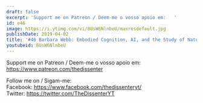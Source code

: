 ```yaml
---
draft: false
excerpt: 'Support me on Patreon / Deem-me o vosso apoio em:   '
id: e46
image: https://i.ytimg.com/vi/8UsW6NlnbeU/maxresdefault.jpg
publishDate: 2019-04-02
title: '#46 Barbara Webb: Embodied Cognition, AI, and the Study of Natural Cognition'
youtubeid: 8UsW6NlnbeU
---
```

Support me on Patreon / Deem-me o vosso apoio em:   
https://www.patreon.com/thedissenter

Follow me on / Sigam-me:  
Facebook: https://www.facebook.com/thedissenteryt/  
Twitter: https://twitter.com/TheDissenterYT

